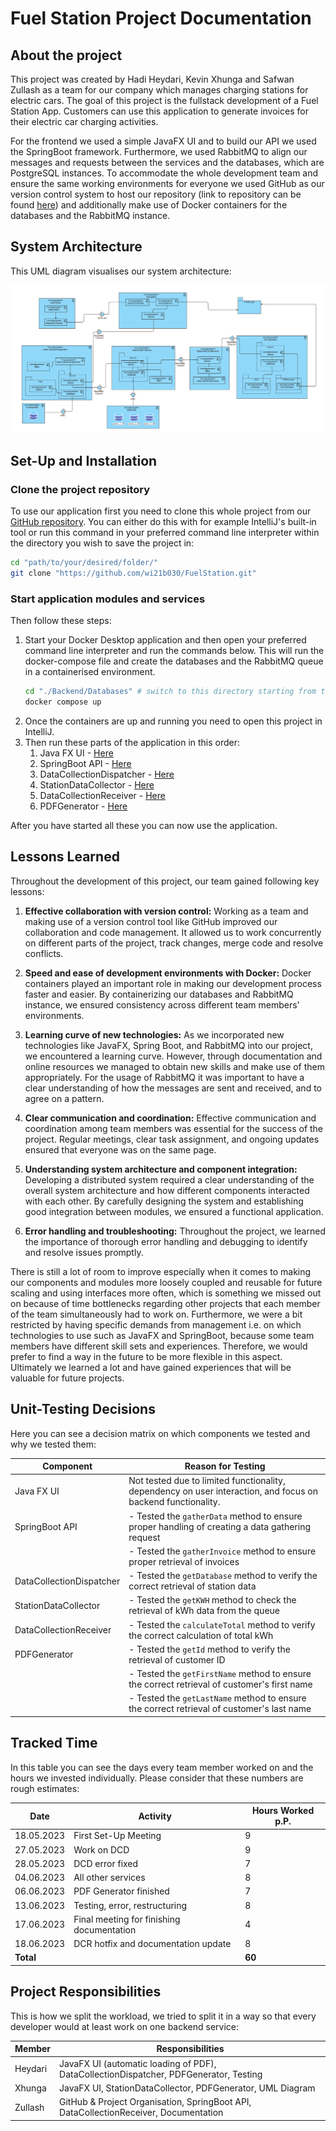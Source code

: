 # Fuel Station Project Documentation

## About the project

This project was created by Hadi Heydari, Kevin Xhunga and Safwan Zullash
as a team for our company which manages charging stations for electric cars. The goal of this project is the fullstack development 
of a Fuel Station App. Customers can use this application to generate invoices for their electric car charging activities. 

For the frontend we used a simple JavaFX UI and to build our API we used the SpringBoot framework. 
Furthermore, we used RabbitMQ to align our messages and requests between the services and the databases, which are PostgreSQL instances.
To accommodate the whole development team and ensure the same working environments for everyone we used GitHub 
as our version control system to host our repository (link to repository can be found [here](#clone-the-project-repository)) and additionally make use of Docker containers for the databases and the RabbitMQ instance.

## System Architecture

This UML diagram visualises our system architecture:

![UML-Diagramm](./SystemArchitectureUML.png)

## Set-Up and Installation

### Clone the project repository

To use our application first you need to clone this whole project from our [GitHub repository](https://github.com/wi21b030/FuelStation). 
You can either do this with for example IntelliJ's built-in tool or run this command in your preferred command line interpreter within the directory you wish to save the project in:

```bash
cd "path/to/your/desired/folder/"
git clone "https://github.com/wi21b030/FuelStation.git"
```

### Start application modules and services

Then follow these steps:

1. Start your Docker Desktop application and then open your preferred command line interpreter and run the commands below. This will run the docker-compose file and create the databases and the RabbitMQ queue in a containerised environment.
    ```bash
    cd "./Backend/Databases" # switch to this directory starting from the root directory of this project
    docker compose up
    ```
2. Once the containers are up and running you need to open this project in IntelliJ.
3. Then run these parts of the application in this order:
   1. Java FX UI - [Here](./Frontend/JavaFXApp/src/main/java/com/example/javafxapp/HelloApplication.java)
   2. SpringBoot API - [Here](./Backend/SpringApp/src/main/java/com/example/springapp/SpringAppApplication.java)
   3. DataCollectionDispatcher - [Here](./Backend/DataCollectionDispatcher/src/main/java/org/example/Main.java)
   4. StationDataCollector - [Here](./Backend/StationDataCollector/src/main/java/org/example/Main.java)
   5. DataCollectionReceiver - [Here](./Backend/DataCollectionReceiver/src/main/java/org/example/Main.java)
   6. PDFGenerator - [Here](./Backend/PDFGenerator/src/main/java/org/example/PdfGenerator/PDFGenerator.java)

After you have started all these you can now use the application.

## Lessons Learned

Throughout the development of this project, our team gained following key lessons:

1. **Effective collaboration with version control:** 
   Working as a team and making use of a version control tool like GitHub improved our collaboration and code management. 
   It allowed us to work concurrently on different parts of the project, track changes, merge code and resolve conflicts.

2. **Speed and ease of development environments with Docker:** 
   Docker containers played an important role in making our development process faster and easier. 
   By containerizing our databases and RabbitMQ instance, we ensured consistency across different team members' environments.

3. **Learning curve of new technologies:**
   As we incorporated new technologies like JavaFX, Spring Boot, and RabbitMQ into our project, 
   we encountered a learning curve. However, through documentation and online resources we managed to obtain 
   new skills and make use of them appropriately.
   For the usage of RabbitMQ it was important to have a clear understanding of how the messages are sent and received, and to agree on a pattern.

4. **Clear communication and coordination:** 
   Effective communication and coordination among team members was essential for the success of the project. 
   Regular meetings, clear task assignment, and ongoing updates ensured that everyone was on the same page.

5. **Understanding system architecture and component integration:** 
   Developing a distributed system required a clear understanding of the overall system architecture 
   and how different components interacted with each other. By carefully designing the system and 
   establishing good integration between modules, we ensured a functional application.

6. **Error handling and troubleshooting:**
   Throughout the project, we learned the importance of thorough error handling and debugging 
   to identify and resolve issues promptly.

There is still a lot of room to improve especially when it comes to making our components and modules more loosely coupled and reusable
for future scaling and using interfaces more often, which is something we missed out on because of time bottlenecks regarding other projects 
that each member of the team simultaneously had to work on. Furthermore, we were a bit restricted by having specific demands from management
i.e. on which technologies to use such as JavaFX and SpringBoot, because some team members have different skill sets and experiences.
Therefore, we would prefer to find a way in the future to be more flexible in this aspect. Ultimately we learned a lot and have gained experiences
that will be valuable for future projects.

## Unit-Testing Decisions

Here you can see a decision matrix on which components we tested and why we tested them:

| Component                | Reason for Testing                                                                                           |
|--------------------------|--------------------------------------------------------------------------------------------------------------|
| Java FX UI               | Not tested due to limited functionality, dependency on user interaction, and focus on backend functionality. |
| SpringBoot API           | - Tested the `gatherData` method to ensure proper handling of creating a data gathering request              |
|                          | - Tested the `gatherInvoice` method to ensure proper retrieval of invoices                                   |
| DataCollectionDispatcher | - Tested the `getDatabase` method to verify the correct retrieval of station data                            |
| StationDataCollector     | - Tested the `getKWH` method to check the retrieval of kWh data from the queue                               |
| DataCollectionReceiver   | - Tested the `calculateTotal` method to verify the correct calculation of total kWh                          |
| PDFGenerator             | - Tested the `getId` method to verify the retrieval of customer ID                                           |
|                          | - Tested the `getFirstName` method to ensure the correct retrieval of customer's first name                  |
|                          | - Tested the `getLastName` method to ensure the correct retrieval of customer's last name                    |

## Tracked Time

In this table you can see the days every team member worked on and the hours we invested individually. Please consider that these numbers are rough estimates:

| Date       | Activity                                  | Hours Worked p.P. |
|------------|-------------------------------------------|-------------------|
| 18.05.2023 | First Set-Up Meeting                      | 9                 |
| 27.05.2023 | Work on DCD                               | 9                 |
| 28.05.2023 | DCD error fixed                           | 7                 |
| 04.06.2023 | All other services                        | 8                 |
| 06.06.2023 | PDF Generator finished                    | 7                 |
| 13.06.2023 | Testing, error, restructuring             | 8                 |
| 17.06.2023 | Final meeting for finishing documentation | 4                 |
| 18.06.2023 | DCR hotfix and documentation update       | 8                 |
| **Total**  |                                           | **60**            |

## Project Responsibilities

This is how we split the workload, we tried to split it in a way so that every developer would at least work on one backend service:

| Member  | Responsibilities                                                                      |
|---------|---------------------------------------------------------------------------------------|
| Heydari | JavaFX UI (automatic loading of PDF), DataCollectionDispatcher, PDFGenerator, Testing |
| Xhunga  | JavaFX UI, StationDataCollector, PDFGenerator, UML Diagram                            |
| Zullash | GitHub & Project Organisation, SpringBoot API, DataCollectionReceiver, Documentation  |







